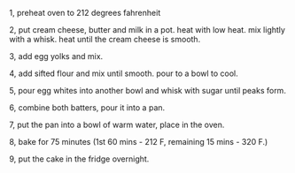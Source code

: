 1, preheat oven to 212 degrees fahrenheit

2, put cream cheese, butter and milk in a pot. heat with low heat.
mix lightly with a whisk.
heat until the cream cheese is smooth.

3, add egg yolks and mix.

4, add sifted flour and mix until smooth.
pour to a bowl to cool.

5, pour egg whites into another bowl and whisk with sugar until peaks form.

6, combine both batters, pour it into a pan.

7, put the pan into a bowl of warm water, place in the oven.

8, bake for 75 minutes (1st 60 mins - 212 F, remaining 15 mins - 320 F.)

9, put the cake in the fridge overnight.